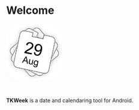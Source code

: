 # Welcome #

<p>
<img src="./icon.png" alt="TKWeek" style="border-radius: 22%; overflow: hidden; display: inline-block; vertical-align: middle;" width="150">
</p>
<br />

**TKWeek** is a date and calendaring tool for Android.